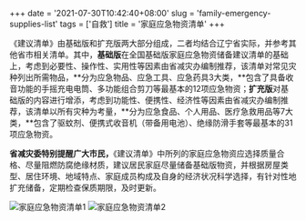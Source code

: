 +++
date = '2021-07-30T10:42:40+08:00'
slug = 'family-emergency-supplies-list'
tags = ['自救']
title = '家庭应急物资清单'
+++

《建议清单》由基础版和扩充版两大部分组成，二者均结合辽宁省实际，并参考其他省市相关清单。其中，**基础版**在全国基础版家庭应急物资储备建议清单的基础上，考虑到必要性、操作性、实用性等因素由省减灾办编制推荐，该清单对常见灾种列出所需物品，**分为应急物品、应急工具、应急药具3大类，**包含了具备收音功能的手摇充电电筒、多功能组合剪刀等最基本的12项应急物资；**扩充版**对基础版的内容进行增添，考虑到功能性、便携性、经济性等因素由省减灾办编制推荐，该清单以所有灾种为考量，**分为应急食品、个人用品、医疗急救用品等7大类，**包含了驱蚊剂、便携式收音机（带备用电池）、绝缘防滑手套等最基本的31项应急物资。

**省减灾委特别提醒广大市民，**《建议清单》中所列的家庭应急物资应选择质量合格、尽量阻燃防腐绝缘材质，建议居民家庭尽量储备基础版物资，并根据房屋类型、居住环境、地域特点、家庭成员构成及自身的经济状况科学选择，有针对性地扩充储备，定期检查保质期限，及时更新。

![家庭应急物资清单1](https://cdn.jsdelivr.net/gh/tianheg/static@main/img/jia-ting-ying-ji-0.jpeg)
![家庭应急物资清单2](https://cdn.jsdelivr.net/gh/tianheg/static@main/img/jia-ting-ying-ji-1.jpeg)
